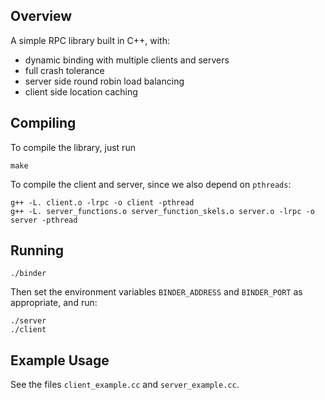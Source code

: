 ## Overview

A simple RPC library built in C++, with:
- dynamic binding with multiple clients and servers
- full crash tolerance
- server side round robin load balancing
- client side location caching


## Compiling 

To compile the library, just run

```
make
```

To compile the client and server, since we also depend on `pthreads`:

```
g++ -L. client.o -lrpc -o client -pthread
g++ -L. server_functions.o server_function_skels.o server.o -lrpc -o server -pthread
```

## Running

```
./binder
```

Then set the environment variables `BINDER_ADDRESS` and `BINDER_PORT` as appropriate, and run:
```
./server
./client
```

## Example Usage

See the files `client_example.cc` and `server_example.cc`.

